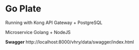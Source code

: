 # **Go Plate** #

Running with Kong API Gateway + PostgreSQL

Microservice Golang + NodeJS

**Swagger**
http://localhost:8000/vhry/data/swagger/index.html